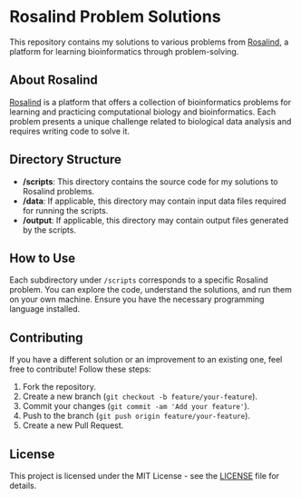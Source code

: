 # Rosalind Problem Solutions

This repository contains my solutions to various problems from [Rosalind](http://rosalind.info/), a platform for learning bioinformatics through problem-solving.

## About Rosalind

[Rosalind](http://rosalind.info/) is a platform that offers a collection of bioinformatics problems for learning and practicing computational biology and bioinformatics. Each problem presents a unique challenge related to biological data analysis and requires writing code to solve it.

## Directory Structure

- **/scripts**: This directory contains the source code for my solutions to Rosalind problems.
- **/data**: If applicable, this directory may contain input data files required for running the scripts.
- **/output**: If applicable, this directory may contain output files generated by the scripts.

## How to Use

Each subdirectory under `/scripts` corresponds to a specific Rosalind problem. You can explore the code, understand the solutions, and run them on your own machine. Ensure you have the necessary programming language installed.

## Contributing

If you have a different solution or an improvement to an existing one, feel free to contribute! Follow these steps:

1. Fork the repository.
2. Create a new branch (`git checkout -b feature/your-feature`).
3. Commit your changes (`git commit -am 'Add your feature'`).
4. Push to the branch (`git push origin feature/your-feature`).
5. Create a new Pull Request.

## License

This project is licensed under the MIT License - see the [LICENSE](LICENSE) file for details.


